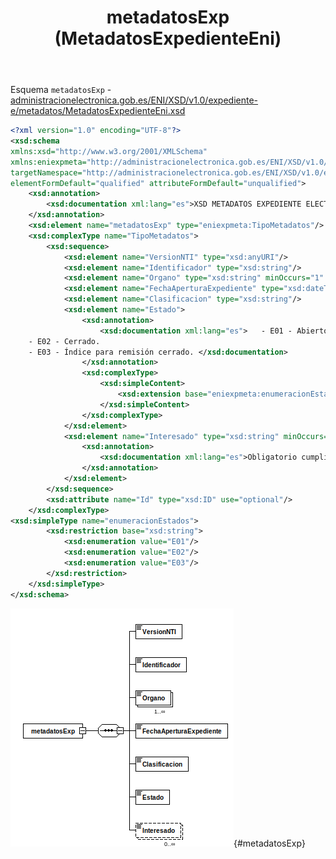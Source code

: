 ﻿---
title: metadatosExp (MetadatosExpedienteEni)
---

Esquema `metadatosExp` - [administracionelectronica.gob.es/ENI/XSD/v1.0/expediente-e/metadatos/MetadatosExpedienteEni.xsd](http://administracionelectronica.gob.es/ENI/XSD/v1.0/expediente-e/metadatos/MetadatosExpedienteEni.xsd)

```xml
<?xml version="1.0" encoding="UTF-8"?>
<xsd:schema 
xmlns:xsd="http://www.w3.org/2001/XMLSchema" 
xmlns:eniexpmeta="http://administracionelectronica.gob.es/ENI/XSD/v1.0/expediente-e/metadatos" 
targetNamespace="http://administracionelectronica.gob.es/ENI/XSD/v1.0/expediente-e/metadatos" 
elementFormDefault="qualified" attributeFormDefault="unqualified">
	<xsd:annotation>
		<xsd:documentation xml:lang="es">XSD METADATOS EXPEDIENTE ELECTRONICO ENI (v1.0)</xsd:documentation>
	</xsd:annotation>
	<xsd:element name="metadatosExp" type="eniexpmeta:TipoMetadatos"/>
	<xsd:complexType name="TipoMetadatos">
		<xsd:sequence>
			<xsd:element name="VersionNTI" type="xsd:anyURI"/>
			<xsd:element name="Identificador" type="xsd:string"/>
			<xsd:element name="Organo" type="xsd:string" minOccurs="1" maxOccurs="unbounded"/>
			<xsd:element name="FechaAperturaExpediente" type="xsd:dateTime"/>
			<xsd:element name="Clasificacion" type="xsd:string"/>
			<xsd:element name="Estado">
				<xsd:annotation>
					<xsd:documentation xml:lang="es">	- E01 - Abierto.
	- E02 - Cerrado.
	- E03 - Índice para remisión cerrado. </xsd:documentation>
				</xsd:annotation>
				<xsd:complexType>
					<xsd:simpleContent>
						<xsd:extension base="eniexpmeta:enumeracionEstados"/>
					</xsd:simpleContent>
				</xsd:complexType>
			</xsd:element>
			<xsd:element name="Interesado" type="xsd:string" minOccurs="0" maxOccurs="unbounded">
				<xsd:annotation>
					<xsd:documentation xml:lang="es">Obligatorio cumplimentar si existe un interesado.</xsd:documentation>
				</xsd:annotation>
			</xsd:element>
		</xsd:sequence>
		<xsd:attribute name="Id" type="xsd:ID" use="optional"/>
	</xsd:complexType>
<xsd:simpleType name="enumeracionEstados">
		<xsd:restriction base="xsd:string">
			<xsd:enumeration value="E01"/>
			<xsd:enumeration value="E02"/>
			<xsd:enumeration value="E03"/>
		</xsd:restriction>
	</xsd:simpleType>
</xsd:schema>
```

![MetadatosExpedienteEni](MetadatosExpedienteEni/metadatosExp.png){#metadatosExp}
